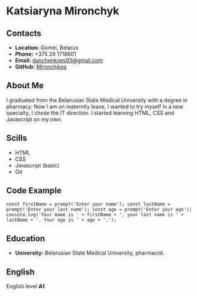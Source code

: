 # **Katsiaryna Mironchyk**

## **Contacts**
* __Location:__ Gomel, Belarus
* __Phone:__ +375 29 1718601
* __Email:__ danchenkoes93@gmail.com
* __GitHub:__ [Mironchikes](https://github.com/Mironchikes)

## **About Me**
I graduated from the Belarusian State Medical University with a degree in pharmacy. Now I am on maternity leave, I wanted to try myself in a new specialty, I chose the IT direction. I started learning HTML, CSS and Javascript on my own.

## **Scills**
* HTML
* CSS
* Javascript (basic)
* Git

## **Code Example**

``
const firstName = prompt('Enter your name');
const lastName = prompt('Enter your last name');
const age = prompt('Enter your age');
console.log('Your mame is ' + firstName + ', your last name is ' + lastName + '. Your age is ' + age + '.');
``

## **Education**
* __University:__ Belarusian State Medical University, pharmacist.

## **English**
English level __A1__

